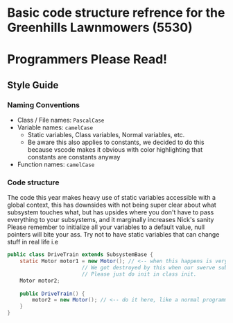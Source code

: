 # Basic code structure refrence for the Greenhills Lawnmowers (5530)

# Programmers Please Read!
## Style Guide
### Naming Conventions
- Class / File names: ```PascalCase```
- Variable names: ```camelCase```
    - Static variables, Class variables, Normal variables, etc.
    - Be aware this also applies to constants, we decided to do this because vscode makes it obvious with color highlighting that constants are constants anyway
- Function names: ```camelCase```
### Code structure
The code this year makes heavy use of static variables accessible with a global context, this has downsides with not being super clear about what subsystem touches what, but has upsides where you don't have to pass everything to your subsystems, and it marginally increases Nick's sanity
Please remember to initialize all your variables to a default value, null pointers will bite your ass.
Try not to have static variables that can change stuff in real life i.e
```java
public class DriveTrain extends SubsystemBase {
    static Motor motor1 = new Motor(); // <-- when this happens is very unclear and may have lead to the black hole of death (crashing) after subsystem init
                        // We got destroyed by this when our swerve subsystem killed everything after it and crashed.
                        // Please just do init in class init.
    Motor motor2;
    
    public DriveTrain() {
        motor2 = new Motor(); // <-- do it here, like a normal programmer
    }
}
```
